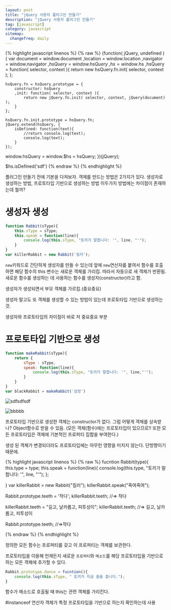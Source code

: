 ```yaml
---
layout: post
title: "jQuery 사용자 플러그인 만들기"
description: "jQuery 사용자 플러그인 만들기"
tag: [javascript]
category: javascript
sitemap:
  changefreq: daily
---
```

{% highlight javascript linenos %}
{% raw %}
(function( jQuery, undefined ){
var
	document = window.document
	,location = window.location
	,navigator = window.navigator
	,_hsQuery = window.hsQuery
	,_$hs = window.$hs
	,hsQuery = function( selector, context ){
		return new hsQuery.fn.init( selector, context );
	};

	hsQuery.fn = hsQuery.prototype = {
		constructor: hsQuery
		,init: function( selector, context ){
			return new jQuery.fn.init( selector, context, jQuery(document) );
		}
	};

	hsQuery.fn.init.prototype = hsQuery.fn;
	jQuery.extend(hsQuery, {
		isDefined: function(text){
			//return console.log(text);
			console.log(text);
		}
	});

window.hsQuery = window.$hs = hsQuery;
})(jQuery);

$hs.isDefined('sdf')
{% endraw %}
{% endhighlight %}


플러그인 만들기 전에 기본을 다져보자.
객체를 만드는 방법은 2가지가 있다.
생성자로 생성하는 방법, 프로토타입 기반으로 생성하는 방법
이두가지 방법에는 차이점이 존재하는데 뭘까?


# 생성자 생성
```javascript
function Rabbit(sType){
	this.sType = sType;
	this.speak = function(line){
		console.log(this.sType, "토끼가 말합니다: '", line, "'");
	}
}
var killerRabbit = new Rabbit('킬러');
```

`new`키워드로 간단하게 생성자를 만들 수 있는데
앞에 `new`연산자를 붙여서 함수를 호출하면
해당 함수의 this 변수는 새로운 객체를 가리킴.
따라서 자동으로 새 객체가 반환됨.
새로운 함수를 생성하는 데 사용하는 함수를 생성자(constructor)라고 함.

생성자가 생성되면서 부모 객체를 가르킴.(중요중요)

생성자 말고도 또 객체를 생성할 수 있는 방법이 있는데
프로토타입 기반으로 생성하는것.

생성자와 프로토타입의 차이점이 바로 저 중요중요 부분


# 프로토타입 기반으로 생성
```javascript
function makeRabbit(sType){
	return {
		sType : sType,
		speak: function(line){
			console.log(this.sType, "토끼가 말합니다: '", line,"'");
		}
	}
}
var blackRabbit = makeRabbit('검정')

```
![sdfsdfsdf](https://i.imgur.com/rNucKVH.png)

![bbbbb](https://i.imgur.com/Ml2ZpUv.png)


프로토타입 기반으로 생성한 객체는 constructor가 없다.
그럼 어떻게 객체를 상속받나?
Object함수로 받을 수 있음.
(모든 객체(함수)에는 프로토타입이 있으므로!! 또한 모든 프로토타입은 객체에 기본적인 프로퍼티 집합을 부여한다.)

생성 된 객체가 변경되더라도 프로토타입에는 아무런 영향을 미치지 않는다.
단방향이기 때문에.

{% highlight javascript linenos %}
{% raw %}
fucntion Rabbit(type){
  this.type = type;
  this.speak = function(line){
    console.log(this.type, "토끼가 말합니다: '", line, "'");
  };

}
var killerRabbit = new Rabbit("킬러");
killerRabbit.speak("죽여죽여");

Rabbit.prototype.teeth = '작다';
killerRabbit.teeth; //=> 작다

killerRabbit.teeth = "길고, 날카롭고, 피투성이";
killerRabbit.teeth; //=> 길고, 날카롭고, 피투성이

Rabbit.prototype.teeth; //=>작다

{% endraw %}
{% endhighlight %}

정의한 모든 함수는 프로퍼티를 갖고
이 프로퍼티는 객체를 보관한다.

프로토타입을 이용해 언제든지 새로운 `프로퍼티`와 `메소드`를 해당 프로토타입을 기반으로 하는 모든 객체에 추가할 수 있다.

```javascript
Rabbit.prototype.dance = fucntion(){
    console.log(this.sType, " 토끼가 지금 춤을 춥니다.");
}
```

함수가 메소드로 호출될 때
this는 관련 객체를 가리킨다.

#instanceof 연산자
객체가 특정 프로토타입을 기반으로 하는지 확인하는데 사용
